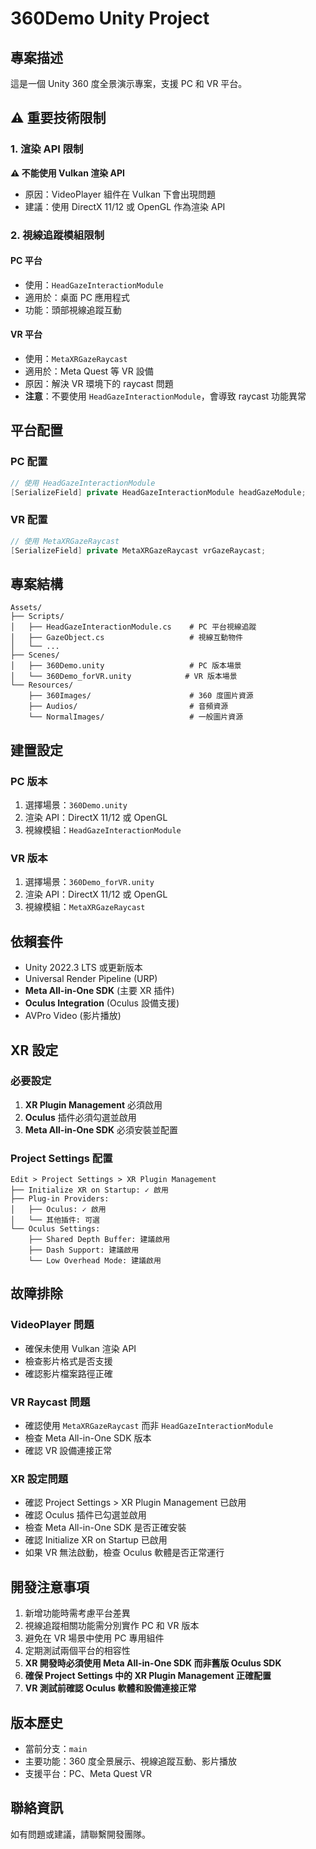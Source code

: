 # 360Demo Unity Project

## 專案描述
這是一個 Unity 360 度全景演示專案，支援 PC 和 VR 平台。

## ⚠️ 重要技術限制

### 1. 渲染 API 限制
**⚠️ 不能使用 Vulkan 渲染 API**
- 原因：VideoPlayer 組件在 Vulkan 下會出現問題
- 建議：使用 DirectX 11/12 或 OpenGL 作為渲染 API

### 2. 視線追蹤模組限制

#### PC 平台
- 使用：`HeadGazeInteractionModule`
- 適用於：桌面 PC 應用程式
- 功能：頭部視線追蹤互動

#### VR 平台
- 使用：`MetaXRGazeRaycast`
- 適用於：Meta Quest 等 VR 設備
- 原因：解決 VR 環境下的 raycast 問題
- **注意**：不要使用 `HeadGazeInteractionModule`，會導致 raycast 功能異常

## 平台配置

### PC 配置
```csharp
// 使用 HeadGazeInteractionModule
[SerializeField] private HeadGazeInteractionModule headGazeModule;
```

### VR 配置
```csharp
// 使用 MetaXRGazeRaycast
[SerializeField] private MetaXRGazeRaycast vrGazeRaycast;
```

## 專案結構
```
Assets/
├── Scripts/
│   ├── HeadGazeInteractionModule.cs    # PC 平台視線追蹤
│   ├── GazeObject.cs                   # 視線互動物件
│   └── ...
├── Scenes/
│   ├── 360Demo.unity                   # PC 版本場景
│   └── 360Demo_forVR.unity            # VR 版本場景
└── Resources/
    ├── 360Images/                      # 360 度圖片資源
    ├── Audios/                         # 音頻資源
    └── NormalImages/                   # 一般圖片資源
```

## 建置設定

### PC 版本
1. 選擇場景：`360Demo.unity`
2. 渲染 API：DirectX 11/12 或 OpenGL
3. 視線模組：`HeadGazeInteractionModule`

### VR 版本
1. 選擇場景：`360Demo_forVR.unity`
2. 渲染 API：DirectX 11/12 或 OpenGL
3. 視線模組：`MetaXRGazeRaycast`

## 依賴套件
- Unity 2022.3 LTS 或更新版本
- Universal Render Pipeline (URP)
- **Meta All-in-One SDK** (主要 XR 插件)
- **Oculus Integration** (Oculus 設備支援)
- AVPro Video (影片播放)

## XR 設定

### 必要設定
1. **XR Plugin Management** 必須啟用
2. **Oculus** 插件必須勾選並啟用
3. **Meta All-in-One SDK** 必須安裝並配置

### Project Settings 配置
```
Edit > Project Settings > XR Plugin Management
├── Initialize XR on Startup: ✓ 啟用
├── Plug-in Providers:
│   ├── Oculus: ✓ 啟用
│   └── 其他插件: 可選
└── Oculus Settings:
    ├── Shared Depth Buffer: 建議啟用
    ├── Dash Support: 建議啟用
    └── Low Overhead Mode: 建議啟用
```

## 故障排除

### VideoPlayer 問題
- 確保未使用 Vulkan 渲染 API
- 檢查影片格式是否支援
- 確認影片檔案路徑正確

### VR Raycast 問題
- 確認使用 `MetaXRGazeRaycast` 而非 `HeadGazeInteractionModule`
- 檢查 Meta All-in-One SDK 版本
- 確認 VR 設備連接正常

### XR 設定問題
- 確認 Project Settings > XR Plugin Management 已啟用
- 確認 Oculus 插件已勾選並啟用
- 檢查 Meta All-in-One SDK 是否正確安裝
- 確認 Initialize XR on Startup 已啟用
- 如果 VR 無法啟動，檢查 Oculus 軟體是否正常運行

## 開發注意事項
1. 新增功能時需考慮平台差異
2. 視線追蹤相關功能需分別實作 PC 和 VR 版本
3. 避免在 VR 場景中使用 PC 專用組件
4. 定期測試兩個平台的相容性
5. **XR 開發時必須使用 Meta All-in-One SDK 而非舊版 Oculus SDK**
6. **確保 Project Settings 中的 XR Plugin Management 正確配置**
7. **VR 測試前確認 Oculus 軟體和設備連接正常**

## 版本歷史
- 當前分支：`main`
- 主要功能：360 度全景展示、視線追蹤互動、影片播放
- 支援平台：PC、Meta Quest VR

## 聯絡資訊
如有問題或建議，請聯繫開發團隊。
